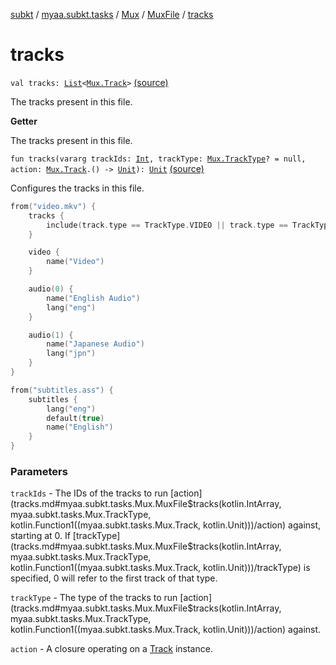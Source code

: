 [subkt](../../../index.md) / [myaa.subkt.tasks](../../index.md) / [Mux](../index.md) / [MuxFile](index.md) / [tracks](./tracks.md)

# tracks

`val tracks: `[`List`](https://kotlinlang.org/api/latest/jvm/stdlib/kotlin.collections/-list/index.html)`<`[`Mux.Track`](../-track/index.md)`>` [(source)](https://github.com/Myaamori/SubKt/blob/0.1.10/src/main/kotlin/myaa/subkt/tasks/muxtask.kt#L356)

The tracks present in this file.

**Getter**

The tracks present in this file.

`fun tracks(vararg trackIds: `[`Int`](https://kotlinlang.org/api/latest/jvm/stdlib/kotlin/-int/index.html)`, trackType: `[`Mux.TrackType`](../-track-type/index.md)`? = null, action: `[`Mux.Track`](../-track/index.md)`.() -> `[`Unit`](https://kotlinlang.org/api/latest/jvm/stdlib/kotlin/-unit/index.html)`): `[`Unit`](https://kotlinlang.org/api/latest/jvm/stdlib/kotlin/-unit/index.html) [(source)](https://github.com/Myaamori/SubKt/blob/0.1.10/src/main/kotlin/myaa/subkt/tasks/muxtask.kt#L392)

Configures the tracks in this file.

``` kotlin
from("video.mkv") {
    tracks {
        include(track.type == TrackType.VIDEO || track.type == TrackType.AUDIO)
    }

    video {
        name("Video")
    }

    audio(0) {
        name("English Audio")
        lang("eng")
    }

    audio(1) {
        name("Japanese Audio")
        lang("jpn")
    }
}

from("subtitles.ass") {
    subtitles {
        lang("eng")
        default(true)
        name("English")
    }
}
```

### Parameters

`trackIds` - The IDs of the tracks to run [action](tracks.md#myaa.subkt.tasks.Mux.MuxFile$tracks(kotlin.IntArray, myaa.subkt.tasks.Mux.TrackType, kotlin.Function1((myaa.subkt.tasks.Mux.Track, kotlin.Unit)))/action) against, starting at 0.
If [trackType](tracks.md#myaa.subkt.tasks.Mux.MuxFile$tracks(kotlin.IntArray, myaa.subkt.tasks.Mux.TrackType, kotlin.Function1((myaa.subkt.tasks.Mux.Track, kotlin.Unit)))/trackType) is specified, 0 will refer to the first track of that type.

`trackType` - The type of the tracks to run [action](tracks.md#myaa.subkt.tasks.Mux.MuxFile$tracks(kotlin.IntArray, myaa.subkt.tasks.Mux.TrackType, kotlin.Function1((myaa.subkt.tasks.Mux.Track, kotlin.Unit)))/action) against.

`action` - A closure operating on a [Track](../-track/index.md) instance.